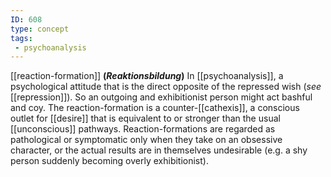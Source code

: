 ```yaml
---
ID: 608
type: concept
tags: 
 - psychoanalysis
---
```


[[reaction-formation]]
**(*Reaktionsbildung*)** In
[[psychoanalysis]], a
psychological attitude that is the direct opposite of the repressed wish
(*see* [[repression]]). So an
outgoing and exhibitionist person might act bashful and coy. The
reaction-formation is a
counter-[[cathexis]], a
conscious outlet for
[[desire]] that is equivalent
to or stronger than the usual
[[unconscious]] pathways.
Reaction-formations are regarded as pathological or symptomatic only
when they take on an obsessive character, or the actual results are in
themselves undesirable (e.g. a shy person suddenly becoming overly
exhibitionist).
